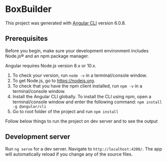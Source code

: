 # BoxBuilder

This project was generated with [Angular CLI](https://github.com/angular/angular-cli) version 6.0.8.

## Prerequisites

Before you begin, make sure your development environment includes Node.js® and an npm package manager.

Angular requires Node.js version 8.x or 10.x.

1. To check your version, run `node -v` in a terminal/console window.
2. To get Node.js, go to https://nodejs.org.
3. To check that you have the npm client installed, run `npm -v` in a terminal/console window.
4. Install the Angular CLI globally. To install the CLI using npm, open a terminal/console window and enter the following command:
`npm install -g @angular/cli`
5. Go to root folder of the project and run `npm install`

Follow below things to run the project on dev server and to see the output

## Development server

Run `ng serve` for a dev server. Navigate to `http://localhost:4200/`. The app will automatically reload if you change any of the source files.
